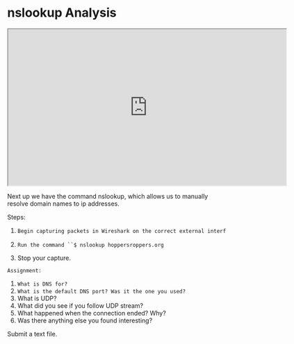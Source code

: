 # nslookup Analysis

<iframe allowfullscreen height="360" src="https://www.youtube.com/embed/4QSu5H0WdGk?wmode=opaque" width="640"></iframe>  

Next up we have the command nslookup, which allows us to manually
resolve domain names to ip addresses.  

Steps:

1.  ``` default
    Begin capturing packets in Wireshark on the correct external interface
    ```

2.  `Run the command ``$ nslookup hoppersroppers.org`

3.  Stop your capture.

`Assignment:`

1.  `What is DNS for?`
2.  `What is the default DNS port? Was it the one you used?`
3.  What is UDP? 
4.  What did you see if you follow UDP stream?
5.  What happened when the connection ended? Why?
6.  Was there anything else you found interesting? 

Submit a text file.
